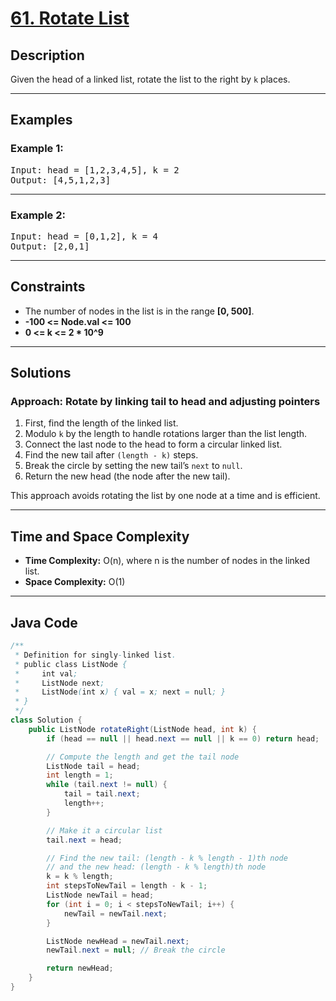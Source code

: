 # [61. Rotate List](https://leetcode.com/problems/rotate-list)

## Description

<!-- description:start -->

Given the head of a linked list, rotate the list to the right by `k` places.

<!-- description:end -->

---

## Examples

### Example 1:
<pre>
Input: head = [1,2,3,4,5], k = 2
Output: [4,5,1,2,3]
</pre>

---

### Example 2:
<pre>
Input: head = [0,1,2], k = 4
Output: [2,0,1]
</pre>

---

## Constraints

- The number of nodes in the list is in the range **[0, 500]**.
- **-100 <= Node.val <= 100**
- **0 <= k <= 2 * 10^9**

---

## Solutions

### Approach: Rotate by linking tail to head and adjusting pointers

1. First, find the length of the linked list.
2. Modulo `k` by the length to handle rotations larger than the list length.
3. Connect the last node to the head to form a circular linked list.
4. Find the new tail after `(length - k)` steps.
5. Break the circle by setting the new tail’s `next` to `null`.
6. Return the new head (the node after the new tail).

This approach avoids rotating the list by one node at a time and is efficient.

---

## Time and Space Complexity

- **Time Complexity:** O(n), where n is the number of nodes in the linked list.
- **Space Complexity:** O(1)

---

## Java Code

```java
/**
 * Definition for singly-linked list.
 * public class ListNode {
 *     int val;
 *     ListNode next;
 *     ListNode(int x) { val = x; next = null; }
 * }
 */
class Solution {
    public ListNode rotateRight(ListNode head, int k) {
        if (head == null || head.next == null || k == 0) return head;

        // Compute the length and get the tail node
        ListNode tail = head;
        int length = 1;
        while (tail.next != null) {
            tail = tail.next;
            length++;
        }

        // Make it a circular list
        tail.next = head;

        // Find the new tail: (length - k % length - 1)th node
        // and the new head: (length - k % length)th node
        k = k % length;
        int stepsToNewTail = length - k - 1;
        ListNode newTail = head;
        for (int i = 0; i < stepsToNewTail; i++) {
            newTail = newTail.next;
        }

        ListNode newHead = newTail.next;
        newTail.next = null; // Break the circle

        return newHead;
    }
}

